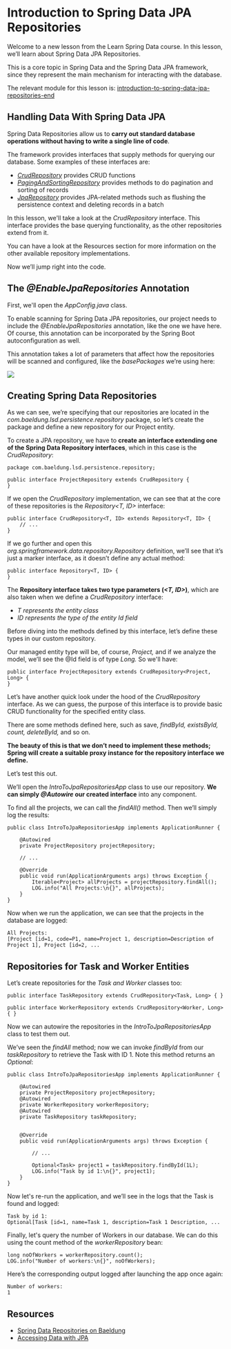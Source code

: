 # Introduction to Spring Data JPA Repositories

Welcome to a new lesson from the Learn Spring Data course. In this lesson, we’ll learn about Spring Data JPA Repositories.

This is a core topic in Spring Data and the Spring Data JPA framework, since they represent the main mechanism for interacting with the database.

The relevant module for this lesson is: [introduction-to-spring-data-jpa-repositories-end](../code/learn-spring-m4/spring-data-jpa-repositories-end)

## Handling Data With Spring Data JPA

Spring Data Repositories allow us to **carry out standard database operations without having to write a single line of code**.

The framework provides interfaces that supply methods for querying our database. Some examples of these interfaces are:

* _[CrudRepository](https://docs.spring.io/spring-data/data-commons/docs/2.7.9/api/org/springframework/data/repository/CrudRepository.html)_ provides CRUD functions
* _[PagingAndSortingRepository](https://docs.spring.io/spring-data/data-commons/docs/2.7.9/api/org/springframework/data/repository/PagingAndSortingRepository.html)_ provides methods to do pagination and sorting of records
* _[JpaRepository](https://docs.spring.io/spring-data/jpa/docs/2.7.9/api/org/springframework/data/jpa/repository/JpaRepository.html)_ provides JPA-related methods such as flushing the persistence context and deleting records in a batch

In this lesson, we'll take a look at the _CrudRepository_ interface. This interface provides the base querying functionality, as the other repositories extend from it.

You can have a look at the Resources section for more information on the other available repository implementations.

Now we’ll jump right into the code.

## The _@EnableJpaRepositories_ Annotation

First, we'll open the _AppConfig.java_ class.

To enable scanning for Spring Data JPA repositories, our project needs to include the _@EnableJpaRepositories_ annotation, like the one we have here. Of course, this annotation can be incorporated by the Spring Boot autoconfiguration as well.

This annotation takes a lot of parameters that affect how the repositories will be scanned and configured, like the _basePackages_ we’re using here:

![](https://cdn.fs.teachablecdn.com/ADNupMnWyR7kCWRvm76Laz/https://www.filepicker.io/api/file/zPZCZbbUTeuzRnAu5YXi)

## Creating Spring Data Repositories

As we can see, we’re specifying that our repositories are located in the _com.baeldung.lsd.persistence.repository_ package, so let’s create the package and define a new repository for our Project entity.

To create a JPA repository, we have to **create an interface extending one of the Spring Data Repository interfaces**, which in this case is the _CrudRepository_:

```
package com.baeldung.lsd.persistence.repository;

public interface ProjectRepository extends CrudRepository {
}
```

If we open the _CrudRepository_ implementation, we can see that at the core of these repositories is the _Repository<T, ID>_ interface:

```
public interface CrudRepository<T, ID> extends Repository<T, ID> {
    // ...
}
```

If we go further and open this _org.springframework.data.repository.Repository_ definition, we’ll see that it’s just a marker interface, as it doesn’t define any actual method:

```
public interface Repository<T, ID> {
}
```

The **Repository interface takes two type parameters (_<T, ID>_)**, which are also taken when we define a _CrudRepository_ interface:

-   _T represents the entity class_
-   _ID represents the type of the entity Id field_

Before diving into the methods defined by this interface, let’s define these types in our custom repository.

Our managed entity type will be, of course, _Project,_ and if we analyze the model, we’ll see the @Id field is of type _Long._ So we'll have:

```
public interface ProjectRepository extends CrudRepository<Project, Long> {
}
```

Let’s have another quick look under the hood of the _CrudRepository_ interface. As we can guess, the purpose of this interface is to provide basic CRUD functionality for the specified entity class.

There are some methods defined here, such as save, _findById, existsById, count, deleteById,_ and so on.

**The beauty of this is that we don’t need to implement these methods; Spring will create a suitable proxy instance for the repository interface we define.**

Let’s test this out.

We’ll open the _IntroToJpaRepositoriesApp_ class to use our repository. **We can simply _@Autowire_ our created interface** into any component.

To find all the projects, we can call the _findAll()_ method. Then we’ll simply log the results:

```
public class IntroToJpaRepositoriesApp implements ApplicationRunner {

    @Autowired
    private ProjectRepository projectRepository;
   
    // ...

    @Override
    public void run(ApplicationArguments args) throws Exception {
        Iterable<Project> allProjects = projectRepository.findAll();
        LOG.info("All Projects:\n{}", allProjects);
    }
}
```

Now when we run the application, we can see that the projects in the database are logged:

```
All Projects: 
[Project [id=1, code=P1, name=Project 1, description=Description of Project 1], Project [id=2, ...
```

## Repositories for Task and Worker Entities

Let’s create repositories for the _Task and_ _Worker_ classes too:

```
public interface TaskRepository extends CrudRepository<Task, Long> { }
```

```
public interface WorkerRepository extends CrudRepository<Worker, Long> { }
```

Now we can autowire the repositories in the _IntroToJpaRepositoriesApp_ class to test them out.

We’ve seen the _findAll_ method; now we can invoke _findById_ from our _taskRepository_ to retrieve the Task with ID 1. Note this method returns an _Optional_:

```
public class IntroToJpaRepositoriesApp implements ApplicationRunner {

    @Autowired
    private ProjectRepository projectRepository;
    @Autowired
    private WorkerRepository workerRepository;
    @Autowired
    private TaskRepository taskRepository;
  
    
    @Override
    public void run(ApplicationArguments args) throws Exception {
      
        // ...

        Optional<Task> project1 = taskRepository.findById(1L);
        LOG.info("Task by id 1:\n{}", project1);
    }
}
```

Now let's re-run the application, and we’ll see in the logs that the Task is found and logged:

```
Task by id 1:
Optional[Task [id=1, name=Task 1, description=Task 1 Description, ...
```

Finally, let's query the number of Workers in our database. We can do this using the count method of the _workerRepository_ bean:

```
long noOfWorkers = workerRepository.count();
LOG.info("Number of workers:\n{}", noOfWorkers);
```

Here’s the corresponding output logged after launching the app once again:

```
Number of workers:
1
```

## Resources
- [Spring Data Repositories on Baeldung](https://www.baeldung.com/spring-data-repositories)
- [Accessing Data with JPA](https://spring.io/guides/gs/accessing-data-jpa/)
